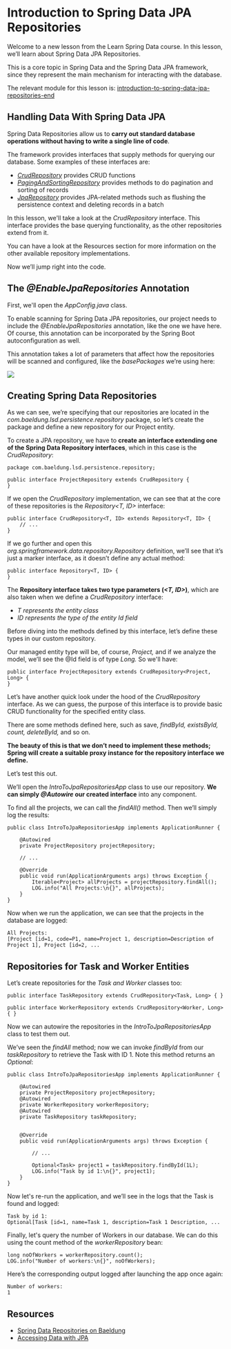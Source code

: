 # Introduction to Spring Data JPA Repositories

Welcome to a new lesson from the Learn Spring Data course. In this lesson, we’ll learn about Spring Data JPA Repositories.

This is a core topic in Spring Data and the Spring Data JPA framework, since they represent the main mechanism for interacting with the database.

The relevant module for this lesson is: [introduction-to-spring-data-jpa-repositories-end](../code/learn-spring-m4/spring-data-jpa-repositories-end)

## Handling Data With Spring Data JPA

Spring Data Repositories allow us to **carry out standard database operations without having to write a single line of code**.

The framework provides interfaces that supply methods for querying our database. Some examples of these interfaces are:

* _[CrudRepository](https://docs.spring.io/spring-data/data-commons/docs/2.7.9/api/org/springframework/data/repository/CrudRepository.html)_ provides CRUD functions
* _[PagingAndSortingRepository](https://docs.spring.io/spring-data/data-commons/docs/2.7.9/api/org/springframework/data/repository/PagingAndSortingRepository.html)_ provides methods to do pagination and sorting of records
* _[JpaRepository](https://docs.spring.io/spring-data/jpa/docs/2.7.9/api/org/springframework/data/jpa/repository/JpaRepository.html)_ provides JPA-related methods such as flushing the persistence context and deleting records in a batch

In this lesson, we'll take a look at the _CrudRepository_ interface. This interface provides the base querying functionality, as the other repositories extend from it.

You can have a look at the Resources section for more information on the other available repository implementations.

Now we’ll jump right into the code.

## The _@EnableJpaRepositories_ Annotation

First, we'll open the _AppConfig.java_ class.

To enable scanning for Spring Data JPA repositories, our project needs to include the _@EnableJpaRepositories_ annotation, like the one we have here. Of course, this annotation can be incorporated by the Spring Boot autoconfiguration as well.

This annotation takes a lot of parameters that affect how the repositories will be scanned and configured, like the _basePackages_ we’re using here:

![](https://cdn.fs.teachablecdn.com/ADNupMnWyR7kCWRvm76Laz/https://www.filepicker.io/api/file/zPZCZbbUTeuzRnAu5YXi)

## Creating Spring Data Repositories

As we can see, we’re specifying that our repositories are located in the _com.baeldung.lsd.persistence.repository_ package, so let’s create the package and define a new repository for our Project entity.

To create a JPA repository, we have to **create an interface extending one of the Spring Data Repository interfaces**, which in this case is the _CrudRepository_:

```
package com.baeldung.lsd.persistence.repository;

public interface ProjectRepository extends CrudRepository {
}
```

If we open the _CrudRepository_ implementation, we can see that at the core of these repositories is the _Repository<T, ID>_ interface:

```
public interface CrudRepository<T, ID> extends Repository<T, ID> {
    // ...
}
```

If we go further and open this _org.springframework.data.repository.Repository_ definition, we’ll see that it’s just a marker interface, as it doesn’t define any actual method:

```
public interface Repository<T, ID> {
}
```

The **Repository interface takes two type parameters (_<T, ID>_)**, which are also taken when we define a _CrudRepository_ interface:

-   _T represents the entity class_
-   _ID represents the type of the entity Id field_

Before diving into the methods defined by this interface, let’s define these types in our custom repository.

Our managed entity type will be, of course, _Project,_ and if we analyze the model, we’ll see the @Id field is of type _Long._ So we'll have:

```
public interface ProjectRepository extends CrudRepository<Project, Long> {
}
```

Let’s have another quick look under the hood of the _CrudRepository_ interface. As we can guess, the purpose of this interface is to provide basic CRUD functionality for the specified entity class.

There are some methods defined here, such as save, _findById, existsById, count, deleteById,_ and so on.

**The beauty of this is that we don’t need to implement these methods; Spring will create a suitable proxy instance for the repository interface we define.**

Let’s test this out.

We’ll open the _IntroToJpaRepositoriesApp_ class to use our repository. **We can simply _@Autowire_ our created interface** into any component.

To find all the projects, we can call the _findAll()_ method. Then we’ll simply log the results:

```
public class IntroToJpaRepositoriesApp implements ApplicationRunner {

    @Autowired
    private ProjectRepository projectRepository;
   
    // ...

    @Override
    public void run(ApplicationArguments args) throws Exception {
        Iterable<Project> allProjects = projectRepository.findAll();
        LOG.info("All Projects:\n{}", allProjects);
    }
}
```

Now when we run the application, we can see that the projects in the database are logged:

```
All Projects: 
[Project [id=1, code=P1, name=Project 1, description=Description of Project 1], Project [id=2, ...
```

## Repositories for Task and Worker Entities

Let’s create repositories for the _Task and_ _Worker_ classes too:

```
public interface TaskRepository extends CrudRepository<Task, Long> { }
```

```
public interface WorkerRepository extends CrudRepository<Worker, Long> { }
```

Now we can autowire the repositories in the _IntroToJpaRepositoriesApp_ class to test them out.

We’ve seen the _findAll_ method; now we can invoke _findById_ from our _taskRepository_ to retrieve the Task with ID 1. Note this method returns an _Optional_:

```
public class IntroToJpaRepositoriesApp implements ApplicationRunner {

    @Autowired
    private ProjectRepository projectRepository;
    @Autowired
    private WorkerRepository workerRepository;
    @Autowired
    private TaskRepository taskRepository;
  
    
    @Override
    public void run(ApplicationArguments args) throws Exception {
      
        // ...

        Optional<Task> project1 = taskRepository.findById(1L);
        LOG.info("Task by id 1:\n{}", project1);
    }
}
```

Now let's re-run the application, and we’ll see in the logs that the Task is found and logged:

```
Task by id 1:
Optional[Task [id=1, name=Task 1, description=Task 1 Description, ...
```

Finally, let's query the number of Workers in our database. We can do this using the count method of the _workerRepository_ bean:

```
long noOfWorkers = workerRepository.count();
LOG.info("Number of workers:\n{}", noOfWorkers);
```

Here’s the corresponding output logged after launching the app once again:

```
Number of workers:
1
```

## Resources
- [Spring Data Repositories on Baeldung](https://www.baeldung.com/spring-data-repositories)
- [Accessing Data with JPA](https://spring.io/guides/gs/accessing-data-jpa/)
